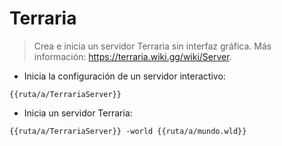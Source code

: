 # Terraria

> Crea e inicia un servidor Terraria sin interfaz gráfica.
> Más información: <https://terraria.wiki.gg/wiki/Server>.

- Inicia la configuración de un servidor interactivo:

`{{ruta/a/TerrariaServer}}`

- Inicia un servidor Terraria:

`{{ruta/a/TerrariaServer}} -world {{ruta/a/mundo.wld}}`
